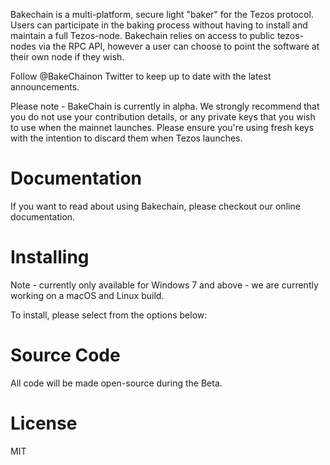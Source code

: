 Bakechain is a multi-platform, secure light "baker" for the Tezos protocol. Users can participate in the baking process without having to install and maintain a full Tezos-node. Bakechain relies on access to public tezos-nodes via the RPC API, however a user can choose to point the software at their own node if they wish.

Follow @BakeChainon Twitter to keep up to date with the latest announcements.

Please note - BakeChain is currently in alpha. We strongly recommend that you do not use your contribution details, or any private keys that you wish to use when the mainnet launches. Please ensure you're using fresh keys with the intention to discard them when Tezos launches.

# Documentation
If you want to read about using Bakechain, please checkout our online documentation.

# Installing
Note - currently only available for Windows 7 and above - we are currently working on a macOS and Linux build.

To install, please select from the options below:

# Source Code
All code will be made open-source during the Beta.

# License
MIT
